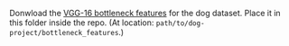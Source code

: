 Donwload the [VGG-16 bottleneck features](https://s3-us-west-1.amazonaws.com/udacity-aind/dog-project/DogVGG16Data.npz) for the dog dataset.  Place it in this folder inside the repo. (At location: `path/to/dog-project/bottleneck_features`.)
